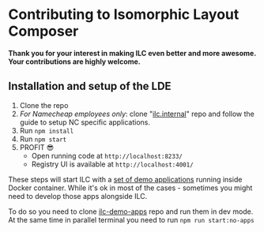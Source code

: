 # Contributing to Isomorphic Layout Composer

**Thank you for your interest in making ILC even better and more awesome. Your contributions are highly welcome.**

## Installation and setup of the LDE
1. Clone the repo
1. _For Namecheap employees only_: clone 
"[ilc.internal](https://git.namecheap.net/projects/RND/repos/ilc.internal/browse)" 
repo and follow the guide to setup NC specific applications.
1. Run `npm install`
1. Run `npm start`
1. PROFIT 😎
    * Open running code at `http://localhost:8233/`
    * Registry UI is available at `http://localhost:4001/`
    
These steps will start ILC with a [set of demo applications](https://github.com/namecheap/ilc-demo-apps) running inside
Docker container. While it's ok in most of the cases - sometimes you might need to develop those apps alongside ILC.

To do so you need to clone [ilc-demo-apps](https://github.com/namecheap/ilc-demo-apps) repo and run them in dev mode.
At the same time in parallel terminal you need to run `npm run start:no-apps`